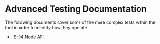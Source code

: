 # Advanced Testing Documentation

The following documents cover some of the more complex tests within the tool in order to identify how they operate.

*   [IS-04 Node API](IS0401.md)

